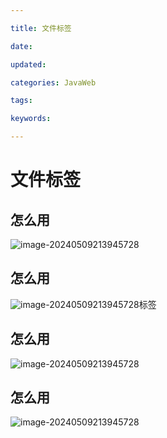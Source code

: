 ```yaml
---

title: 文件标签

date: 

updated: 

categories: JavaWeb

tags: 

keywords: 

---
```

# 文件标签

## 怎么用

![image-20240509213945728](../TyporaImage/image-20240509213945728.png)

## 怎么用

![image-20240509213945728](../TyporaImage/image-20240509213945728.png)标签

## 怎么用

![image-20240509213945728](../TyporaImage/image-20240509213945728.png)

## 怎么用

![image-20240509213945728](../TyporaImage/image-20240509213945728.png)